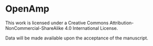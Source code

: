 # OpenAmp
This work is licensed under a Creative Commons Attribution-NonCommercial-ShareAlike 4.0 International License.

Data will be made available upon the acceptance of the manuscript.
